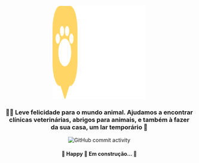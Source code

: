 <p align="center">
  <a>
    <img src="web/src/images/Logo.svg" height="250" width="250" alt="Unform" />
  </a>
</p>

<h3 align="center">
    🐶🐱 Leve felicidade para o mundo animal. Ajudamos a encontrar clínicas veterinárias, abrigos para 
    animais, e também à fazer da sua casa, um lar temporário 💛
</h3>

<p align="center">
  <img alt="GitHub commit activity" src="https://img.shields.io/github/commit-activity/w/samyev/Happy-Rocketset">
</p>

<h4 align="center"> 
	🚧  Happy 🐣 Em construção...  🚧
</h4>
